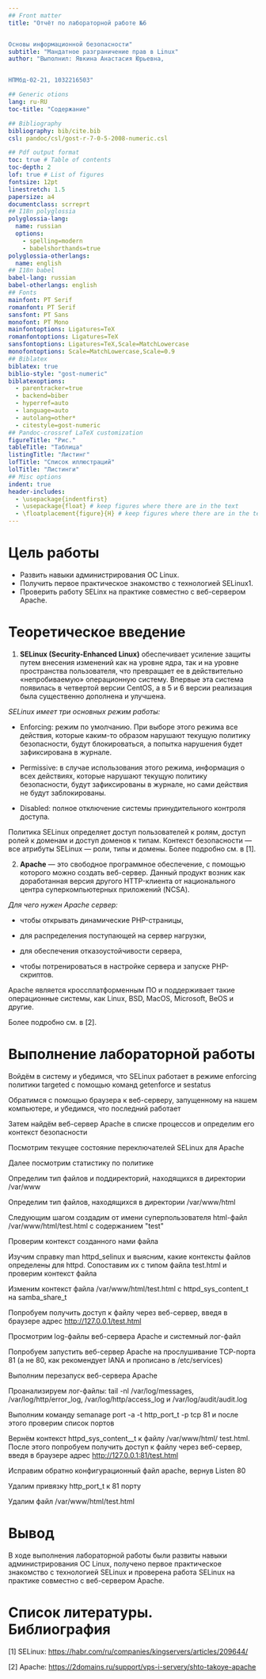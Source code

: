 ```yaml
---
## Front matter
title: "Отчёт по лабораторной работе №6


Основы информационной безопасности"
subtitle: "Мандатное разграничение прав в Linux"
author: "Выполнил: Явкина Анастасия Юрьевна, 


НПМбд-02-21, 1032216503"

## Generic otions
lang: ru-RU
toc-title: "Содержание"

## Bibliography
bibliography: bib/cite.bib
csl: pandoc/csl/gost-r-7-0-5-2008-numeric.csl

## Pdf output format
toc: true # Table of contents
toc-depth: 2
lof: true # List of figures
fontsize: 12pt
linestretch: 1.5
papersize: a4
documentclass: scrreprt
## I18n polyglossia
polyglossia-lang:
  name: russian
  options:
	- spelling=modern
	- babelshorthands=true
polyglossia-otherlangs:
  name: english
## I18n babel
babel-lang: russian
babel-otherlangs: english
## Fonts
mainfont: PT Serif
romanfont: PT Serif
sansfont: PT Sans
monofont: PT Mono
mainfontoptions: Ligatures=TeX
romanfontoptions: Ligatures=TeX
sansfontoptions: Ligatures=TeX,Scale=MatchLowercase
monofontoptions: Scale=MatchLowercase,Scale=0.9
## Biblatex
biblatex: true
biblio-style: "gost-numeric"
biblatexoptions:
  - parentracker=true
  - backend=biber
  - hyperref=auto
  - language=auto
  - autolang=other*
  - citestyle=gost-numeric
## Pandoc-crossref LaTeX customization
figureTitle: "Рис."
tableTitle: "Таблица"
listingTitle: "Листинг"
lofTitle: "Список иллюстраций"
lolTitle: "Листинги"
## Misc options
indent: true
header-includes:
  - \usepackage{indentfirst}
  - \usepackage{float} # keep figures where there are in the text
  - \floatplacement{figure}{H} # keep figures where there are in the text
---
```


# Цель работы

- Развить навыки администрирования ОС Linux. 
- Получить первое практическое знакомство с технологией SELinux1. 
- Проверить работу SELinx на практике совместно с веб-сервером Apache.

# Теоретическое введение

1. **SELinux (Security-Enhanced Linux)** обеспечивает усиление защиты путем внесения изменений как на уровне ядра, 
так и на уровне пространства пользователя, что превращает ее в действительно «непробиваемую» операционную систему. 
Впервые эта система появилась в четвертой версии CentOS, а в 5 и 6 версии реализация была существенно дополнена и улучшена.

*SELinux имеет три основных режим работы:*

- Enforcing: режим по умолчанию. При выборе этого режима все действия, которые каким-то образом нарушают текущую политику безопасности, будут блокироваться, а попытка нарушения будет зафиксирована в журнале.

- Permissive: в случае использования этого режима, информация о всех действиях, которые нарушают текущую политику безопасности, будут зафиксированы в журнале, но сами действия не будут заблокированы.

- Disabled: полное отключение системы принудительного контроля доступа.

Политика SELinux определяет доступ пользователей к ролям, доступ ролей к доменам и доступ доменов к типам.
Контекст безопасности — все атрибуты SELinux — роли, типы и домены.
Более подробно см. в [1].

2. **Apache** — это свободное программное обеспечение, с помощью которого можно создать веб-сервер. Данный продукт возник как доработанная версия другого HTTP-клиента от национального центра суперкомпьютерных приложений
(NCSA).

*Для чего нужен Apache сервер:*

- чтобы открывать динамические PHP-страницы,

- для распределения поступающей на сервер нагрузки,

- для обеспечения отказоустойчивости сервера,

- чтобы потренироваться в настройке сервера и запуске PHP-скриптов.

Apache является кроссплатформенным ПО и поддерживает такие операционные системы, как Linux, BSD, MacOS, Microsoft, BeOS и другие.

Более подробно см. в [2].

# Выполнение лабораторной работы

Войдём в систему и убедимся, что SELinux работает в режиме enforcing политики targeted с помощью команд getenforce и sestatus


Обратимся с помощью браузера к веб-серверу, запущенному на нашем компьютере, и убедимся, что последний работает


Затем найдём веб-сервер Apache в списке процессов и определим его контекст безопасности


Посмотрим текущее состояние переключателей SELinux для Apache


Далее посмотрим статистику по политике


Определим тип файлов и поддиректорий, находящихся в директории /var/www


Определим тип файлов, находящихся в директории /var/www/html

Следующим шагом создадим от имени суперпользователя html-файл /var/www/html/test.html с содержанием "test"


Проверим контекст созданного нами файла


Изучим справку man httpd_selinux и выясним, какие контексты файлов определены для httpd. Сопоставим их с типом файла
test.html и проверим контекст файла


Изменим контекст файла /var/www/html/test.html с httpd_sys_content_t на samba_share_t


Попробуем получить доступ к файлу через веб-сервер, введя в браузере адрес http://127.0.0.1/test.html


Просмотрим log-файлы веб-сервера Apache и системный лог-файл


Попробуем запустить веб-сервер Apache на прослушивание ТСР-порта 81 (а не 80, как рекомендует IANA и прописано в /etc/services)


Выполним перезапуск веб-сервера Apache


Проанализируем лог-файлы: tail -nl /var/log/messages, /var/log/http/error_log, /var/log/http/access_log и /var/log/audit/audit.log


Выполним команду semanage port -a -t http_port_t -р tcp 81 и после этого проверим список портов


Вернём контекст httpd_sys_cоntent__t к файлу /var/www/html/ test.html. После этого попробуем получить доступ к файлу 
через веб-сервер, введя в браузере адрес http://127.0.0.1:81/test.html


Исправим обратно конфигурационный файл apache, вернув Listen 80


Удалим привязку http_port_t к 81 порту


Удалим файл /var/www/html/test.html


# Вывод

В ходе выполнения лабораторной работы были развиты навыки администрирования ОС Linux, получено первое практическое 
знакомство с технологией SELinux и проверена работа SELinux на практике совместно с веб-сервером Apache.

# Список литературы. Библиография

[1] SELinux: https://habr.com/ru/companies/kingservers/articles/209644/

[2] Apache: https://2domains.ru/support/vps-i-servery/shto-takoye-apache
